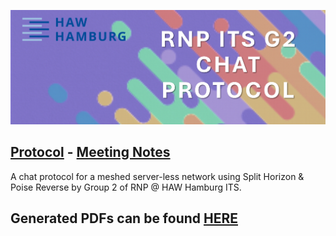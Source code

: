 ![Logo](./protocol/images/banner.png)

## [Protocol](./protocol) - [Meeting Notes](./meetings)

A chat protocol for a meshed server-less network using Split Horizon & Poise Reverse by Group 2 of RNP @ HAW Hamburg ITS.

## Generated PDFs can be found [HERE](https://github.com/HAW-RN/protocol/actions/workflows/build.yml)